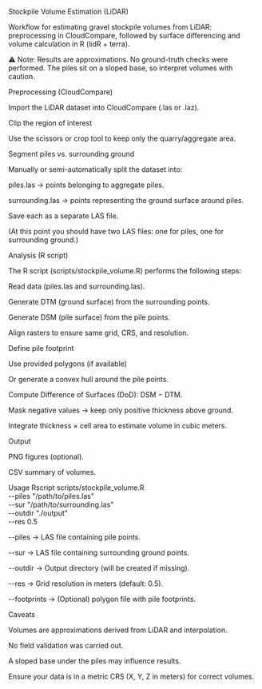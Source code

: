 Stockpile Volume Estimation (LiDAR)

Workflow for estimating gravel stockpile volumes from LiDAR: preprocessing in CloudCompare, followed by surface differencing and volume calculation in R (lidR + terra).

⚠️ Note: Results are approximations. No ground-truth checks were performed. The piles sit on a sloped base, so interpret volumes with caution.

Preprocessing (CloudCompare)

Import the LiDAR dataset into CloudCompare (.las or .laz).

Clip the region of interest

Use the scissors or crop tool to keep only the quarry/aggregate area.

Segment piles vs. surrounding ground

Manually or semi-automatically split the dataset into:

piles.las → points belonging to aggregate piles.

surrounding.las → points representing the ground surface around piles.

Save each as a separate LAS file.

(At this point you should have two LAS files: one for piles, one for surrounding ground.)

Analysis (R script)

The R script (scripts/stockpile_volume.R) performs the following steps:

Read data (piles.las and surrounding.las).

Generate DTM (ground surface) from the surrounding points.

Generate DSM (pile surface) from the pile points.

Align rasters to ensure same grid, CRS, and resolution.

Define pile footprint

Use provided polygons (if available)

Or generate a convex hull around the pile points.

Compute Difference of Surfaces (DoD): DSM − DTM.

Mask negative values → keep only positive thickness above ground.

Integrate thickness × cell area to estimate volume in cubic meters.

Output

PNG figures (optional).

CSV summary of volumes.

Usage
Rscript scripts/stockpile_volume.R \
  --piles "/path/to/piles.las" \
  --sur "/path/to/surrounding.las" \
  --outdir "./output" \
  --res 0.5


--piles → LAS file containing pile points.

--sur → LAS file containing surrounding ground points.

--outdir → Output directory (will be created if missing).

--res → Grid resolution in meters (default: 0.5).

--footprints → (Optional) polygon file with pile footprints.

Caveats

Volumes are approximations derived from LiDAR and interpolation.

No field validation was carried out.

A sloped base under the piles may influence results.

Ensure your data is in a metric CRS (X, Y, Z in meters) for correct volumes.
